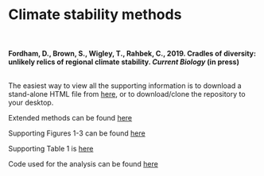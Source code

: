 # Climate stability methods

<br/><br/>
**Fordham, D., Brown, S., Wigley, T., Rahbek, C., 2019. Cradles of diversity: unlikely relics of regional climate stability. _Current Biology_ (in press)**
<br/><br/>

The easiest way to view all the supporting information is to download a stand-alone HTML file from [here](Methods_Climate_Stability.zip), or to download/clone the repository to your desktop.

Extended methods can be found [here](climate_stability_methods.md)

Supporting Figures 1-3 can be found [here](climate_stability_figures.md)

Supporting Table 1 is [here](climate_stability_tables.md)

Code used for the analysis can be found [here](climate_stability_code.md)

